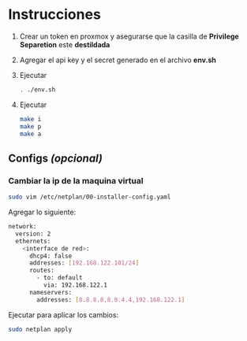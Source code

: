 # Instrucciones

1. Crear un token en proxmox y asegurarse que la casilla de **Privilege Separetion** este **destildada**

2. Agregar el api key y el secret generado en el archivo **env.sh**

3. Ejecutar

    ```bash
    . ./env.sh
    ```

4. Ejecutar

    ```bash
    make i
    make p
    make a
    ```

## Configs *(opcional)*

### Cambiar la ip de la maquina virtual

```bash
sudo vim /etc/netplan/00-installer-config.yaml
```

Agregar lo siguiente:

```bash
network:
  version: 2
  ethernets:
    <interface de red>:
      dhcp4: false
      addresses: [192.168.122.101/24]
      routes:
        - to: default
          via: 192.168.122.1
      nameservers:
        addresses: [8.8.8.8,8.8.4.4,192.168.122.1]
```

Ejecutar para aplicar los cambios:

```bash
sudo netplan apply
```
